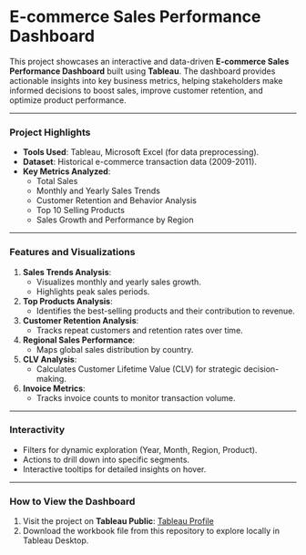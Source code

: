 
# E-commerce Sales Performance Dashboard
This project showcases an interactive and data-driven **E-commerce Sales Performance Dashboard** built using **Tableau**. The dashboard provides actionable insights into key business metrics, helping stakeholders make informed decisions to boost sales, improve customer retention, and optimize product performance.

---

### **Project Highlights**
- **Tools Used**: Tableau, Microsoft Excel (for data preprocessing).  
- **Dataset**: Historical e-commerce transaction data (2009-2011).  
- **Key Metrics Analyzed**:
  - Total Sales
  - Monthly and Yearly Sales Trends
  - Customer Retention and Behavior Analysis
  - Top 10 Selling Products
  - Sales Growth and Performance by Region

---

### **Features and Visualizations**
1. **Sales Trends Analysis**:
   - Visualizes monthly and yearly sales growth.
   - Highlights peak sales periods.
2. **Top Products Analysis**:
   - Identifies the best-selling products and their contribution to revenue.
3. **Customer Retention Analysis**:
   - Tracks repeat customers and retention rates over time.
4. **Regional Sales Performance**:
   - Maps global sales distribution by country.
5. **CLV Analysis**:
   - Calculates Customer Lifetime Value (CLV) for strategic decision-making.
6. **Invoice Metrics**:
   - Tracks invoice counts to monitor transaction volume.

---

### **Interactivity**
- Filters for dynamic exploration (Year, Month, Region, Product).
- Actions to drill down into specific segments.
- Interactive tooltips for detailed insights on hover.

---

### **How to View the Dashboard**
1. Visit the project on **Tableau Public**: <a href="https://public.tableau.com/app/profile/m.s8217/vizzes" target="_blank">Tableau Profile</a>
2. Download the workbook file from this repository to explore locally in Tableau Desktop.
